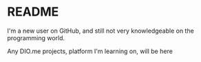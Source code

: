 # README



I'm a new user on GitHub, and still not very knowledgeable on the programming world.

Any DIO.me projects, platform I'm learning on, will be here 